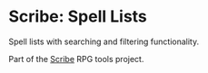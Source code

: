 # Scribe: Spell Lists

Spell lists with searching and filtering functionality.

Part of the [Scribe] RPG tools project.

[Scribe]: https://github.com/jmlane/scribe.git
